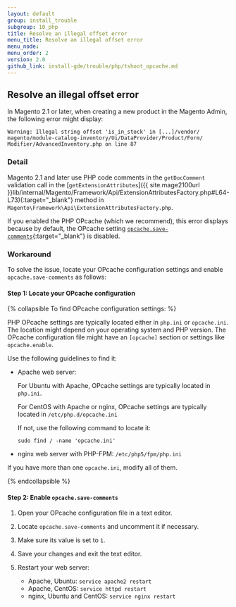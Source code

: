 ```yaml
---
layout: default
group: install_trouble
subgroup: 10_php
title: Resolve an illegal offset error
menu_title: Resolve an illegal offset error
menu_node: 
menu_order: 2
version: 2.0
github_link: install-gde/trouble/php/tshoot_opcache.md
---
```


## Resolve an illegal offset error
In Magento 2.1 or later, when creating a new product in the Magento Admin, the following error might display:

	Warning: Illegal string offset 'is_in_stock' in [...]/vendor/
	magento/module-catalog-inventory/Ui/DataProvider/Product/Form/
	Modifier/AdvancedInventory.php on line 87

### Detail
Magento 2.1 and later use PHP code comments in the `getDocComment` validation call in the [`getExtensionAttributes`]({{ site.mage2100url }}lib/internal/Magento/Framework/Api/ExtensionAttributesFactory.php#L64-L73){:target="_blank"} method in `Magento\Framework\Api\ExtensionAttributesFactory.php`.

If you enabled the PHP OPcache (which we recommend), this error displays because by default, the OPcache setting [`opcache.save-comments`](http://php.net/manual/en/opcache.configuration.php#ini.opcache.save-comments){:target="_blank"} is disabled.

### Workaround
To solve the issue, locate your OPcache configuration settings and enable `opcache.save-comments` as follows:

#### Step 1: Locate your OPcache configuration
{% collapsible To find OPcache configuration settings: %}

PHP OPcache settings are typically located either in `php.ini` or `opcache.ini`. The location might depend on your operating system and PHP version. The OPcache configuration file might have an `[opcache]` section or settings like `opcache.enable`.

Use the following guidelines to find it:

*	Apache web server:

	For Ubuntu with Apache, OPcache settings are typically located in `php.ini`. 

	For CentOS with Apache or nginx, OPcache settings are typically located in `/etc/php.d/opcache.ini`

	If not, use the following command to locate it:

		sudo find / -name 'opcache.ini'

*	nginx web server with PHP-FPM: `/etc/php5/fpm/php.ini`

If you have more than one `opcache.ini`, modify all of them.

{% endcollapsible %}

#### Step 2: Enable `opcache.save-comments`
1.	Open your OPcache configuration file in a text editor.
2.	Locate `opcache.save-comments` and uncomment it if necessary.
3.	Make sure its value is set to `1`.
4.	Save your changes and exit the text editor.
5.	Restart your web server:

	*	Apache, Ubuntu: `service apache2 restart`
	*	Apache, CentOS: `service httpd restart`
	*	nginx, Ubuntu and CentOS: `service nginx restart`

